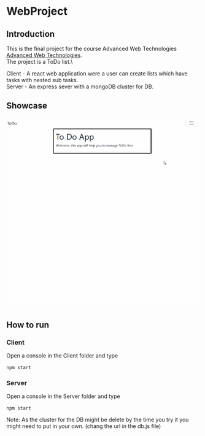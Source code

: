 # WebProject

## Introduction  
This is the final project for the course Advanced Web Technologies
[Advanced Web Technologies](https://github.com/JonnyGov/WebProject/blob/main/extra/0061977-2.docx).\
The project is a  ToDo list.\

Client - A  react web application were a user can create lists which have tasks with nested sub tasks.\
Server - An express sever with a mongoDB cluster for DB.

## Showcase

![Alt Text](https://github.com/JonnyGov/WebProject/blob/main/extra/todo.gif)

## How to run

### Client 
Open a console in the Client folder and type 
```
npm start
```
### Server
Open a console in the Server folder and type 
```
npm start
```
Note: 
As the cluster for the DB might be delete  by the time you  try it you might need to put in your own. (chang the url in the db.js file) 
